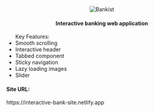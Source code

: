 <div align="center">
  
![Bankist](https://github.com/DanieliusRyliskis/Banking-site/assets/149377426/37361f98-79ee-4a39-b8e4-59aec5bd3a1f)
</div>
<h4 align="center">Interactive banking web application</h4>
<ul>Key Features:
<li>Smooth scrolling</li>
<li>Interactive header</li>
<li>Tabbed component</li>
<li>Sticky navigation</li>
<li>Lazy loading images</li>
<li>Slider</li>
</ul>
<h4>Site URL:</h4>
https://interactive-bank-site.netlify.app
